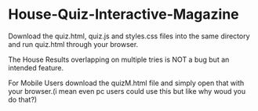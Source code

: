 # House-Quiz-Interactive-Magazine

Download the quiz.html, quiz.js and styles.css files into the same directory and run quiz.html through your browser.

The House Results overlapping on multiple tries is NOT a bug but an intended feature.

For Mobile Users download the quizM.html file and simply open that with your browser.(i mean even pc users could use this but like why woud you do that?)

